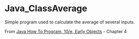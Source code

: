 # Java_ClassAverage

Simple program used to calculate the average of several inputs. 

From <a href="http://www.amazon.com/Java-Program-Early-Objects-Edition/dp/0133807800">Java How To Program, 10/e, Early Objects</a> - Chapter 4
